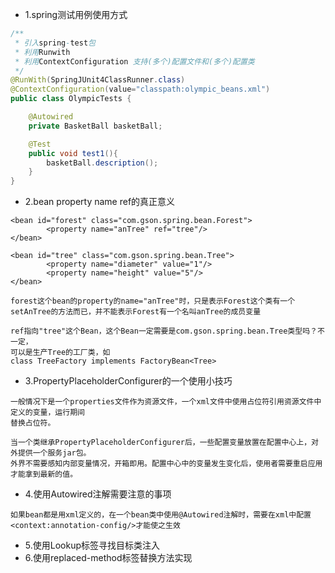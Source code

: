 - 1.spring测试用例使用方式
```java
/**
 * 引入spring-test包
 * 利用Runwith
 * 利用ContextConfiguration 支持(多个)配置文件和(多个)配置类
 */
@RunWith(SpringJUnit4ClassRunner.class)
@ContextConfiguration(value="classpath:olympic_beans.xml")
public class OlympicTests {

    @Autowired
    private BasketBall basketBall;

    @Test
    public void test1(){
        basketBall.description();
    }
}
```

- 2.bean property name ref的真正意义
```
<bean id="forest" class="com.gson.spring.bean.Forest">
        <property name="anTree" ref="tree"/>
</bean>

<bean id="tree" class="com.gson.spring.bean.Tree">
        <property name="diameter" value="1"/>
        <property name="height" value="5"/>
</bean>
    
forest这个bean的property的name="anTree"时，只是表示Forest这个类有一个
setAnTree的方法而已，并不能表示Forest有一个名叫anTree的成员变量

ref指向"tree"这个Bean，这个Bean一定需要是com.gson.spring.bean.Tree类型吗？不一定，
可以是生产Tree的工厂类，如
class TreeFactory implements FactoryBean<Tree>
```

- 3.PropertyPlaceholderConfigurer的一个使用小技巧
```
一般情况下是一个properties文件作为资源文件，一个xml文件中使用占位符引用资源文件中定义的变量，运行期间
替换占位符。

当一个类继承PropertyPlaceholderConfigurer后，一些配置变量放置在配置中心上，对外提供一个服务jar包。
外界不需要感知内部变量情况，开箱即用。配置中心中的变量发生变化后，使用者需要重启应用才能拿到最新的值。

```

- 4.使用Autowired注解需要注意的事项

```
如果bean都是用xml定义的，在一个bean类中使用@Autowired注解时，需要在xml中配置
<context:annotation-config/>才能使之生效

```

- 5.使用Lookup标签寻找目标类注入
- 6.使用replaced-method标签替换方法实现